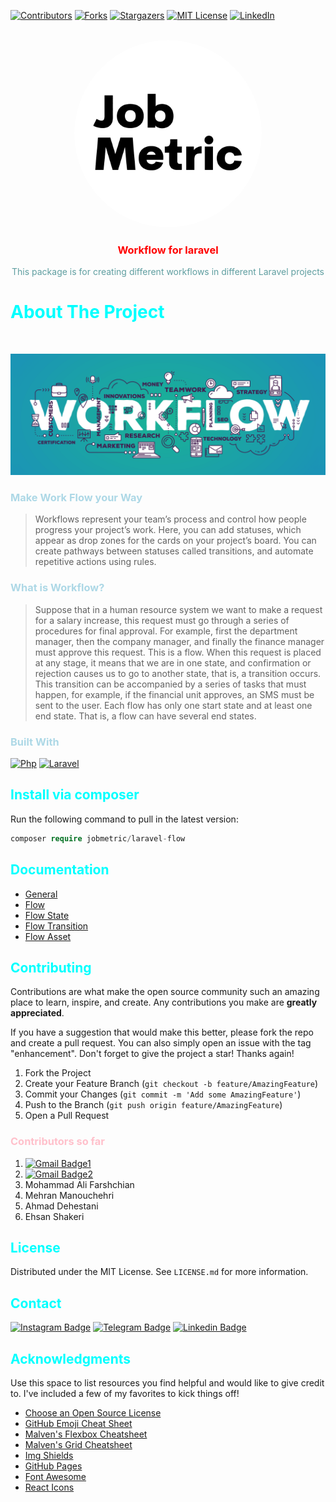 [![Contributors][contributors-shield]][contributors-url]
[![Forks][forks-shield]][forks-url]
[![Stargazers][stars-shield]][stars-url]
[![MIT License][license-shield]][license-url]
[![LinkedIn][linkedin-shield]][linkedin-url]

[contributors-shield]: https://img.shields.io/github/contributors/jobmetric/laravel-flow.svg?style=for-the-badge
[contributors-url]: https://github.com/jobmetric/laravel-flow/graphs/contributors
[forks-shield]: https://img.shields.io/github/forks/jobmetric/laravel-flow.svg?style=for-the-badge&label=Fork
[forks-url]: https://github.com/jobmetric/laravel-flow/network/members
[stars-shield]: https://img.shields.io/github/stars/jobmetric/laravel-flow.svg?style=for-the-badge
[stars-url]: https://github.com/jobmetric/laravel-flow/stargazers
[license-shield]: https://img.shields.io/github/license/jobmetric/laravel-flow.svg?style=for-the-badge
[license-url]: https://github.com/jobmetric/laravel-flow/blob/master/LICENSE.md
[linkedin-shield]: https://img.shields.io/badge/-LinkedIn-blue.svg?style=for-the-badge&logo=linkedin&colorB=555
[linkedin-url]: https://linkedin.com/in/yourlinkedinusername

<!-- PROJECT LOGO -->
<br />
<div align="center">
  <a href="https://github.com/jobmetric/laravel-flow">
    <img src="images/jobmetric.png" alt="Logo" width="300" height="300" style="border-radius: 50%">
  </a>

<h3 align="center" style="color: red;">Workflow for laravel</h3>

  <p align="center" style="color: cadetblue;">
    This package is for creating different workflows in different Laravel projects
  </p>
</div>

# <span style="color: aqua;">About The Project</span>

<br>

[product-screenshot]: images/banner-workflow.png
[![product-screenshot][product-screenshot]](https://example.com)

### <span style="color: lightblue;">Make Work Flow your Way</span>

> Workflows represent your team’s process and control how people progress your project’s work.
Here, you can add statuses, which appear as drop zones for the cards on your project’s board.
You can create pathways between statuses called transitions, and automate repetitive actions using rules.


### <span style="color: lightblue;">What is Workflow?</span>

> Suppose that in a human resource system we want to make a request for a salary increase, this request must go through a series of procedures for final approval.
For example, first the department manager, then the company manager, and finally the finance manager must approve this request.
This is a flow. When this request is placed at any stage, it means that we are in one state, and confirmation or rejection causes us to go to another state, that is, a transition occurs.
This transition can be accompanied by a series of tasks that must happen, for example, if the financial unit approves, an SMS must be sent to the user.
Each flow has only one start state and at least one end state. That is, a flow can have several end states.


### <span style="color: lightblue;">Built With</span>

[![Php](https://img.shields.io/badge/Php-%20-orange?logo=php&style=flat-square)](https://laravel.com)
[![Laravel](https://img.shields.io/badge/Laravel-%20-orange?logo=laravel&style=flat-square)](https://laravel.com)


## <span style="color: aqua;">Install via composer</span>

Run the following command to pull in the latest version:
```php
composer require jobmetric/laravel-flow
```


## <span style="color: aqua;">Documentation</span>

- [General](https://github.com/jobmetric/laravel-flow/blob/master/docs/general/index.md)
- [Flow](https://github.com/jobmetric/laravel-flow/blob/master/docs/flow/index.md)
- [Flow State](https://github.com/jobmetric/laravel-flow/blob/master/docs/flow-state/index.md)
- [Flow Transition](https://github.com/jobmetric/laravel-flow/blob/master/docs/flow-transition/index.md)
- [Flow Asset](https://github.com/jobmetric/laravel-flow/blob/master/docs/flow-asset/index.md)


## <span style="color: aqua;">Contributing</span>

Contributions are what make the open source community such an amazing place to learn, inspire, and create. Any contributions you make are **greatly appreciated**.

If you have a suggestion that would make this better, please fork the repo and create a pull request. You can also simply open an issue with the tag "enhancement".
Don't forget to give the project a star! Thanks again!

1. Fork the Project
2. Create your Feature Branch (`git checkout -b feature/AmazingFeature`)
3. Commit your Changes (`git commit -m 'Add some AmazingFeature'`)
4. Push to the Branch (`git push origin feature/AmazingFeature`)
5. Open a Pull Request

### <span style="color: pink;">Contributors so far</span>
1. [![Gmail Badge1](https://img.shields.io/badge/-majeedmohammadian@gmail.com-c14438?style=flat&logo=Gmail&logoColor=white&link=mailto:majeedmohammadian@gmail.com)](mailto:majeedmohammadian@gmail.com)
2. [![Gmail Badge2](https://img.shields.io/badge/-maleki1344py@gmail.com-c14438?style=flat&logo=Gmail&logoColor=white&link=mailto:maleki1344py@gmail.com)](mailto:maleki1344py@gmail.com)
3. Mohammad Ali Farshchian
4. Mehran Manouchehri
5. Ahmad Dehestani
6. Ehsan Shakeri

<!-- LICENSE -->
## <span style="color: aqua;">License</span>

Distributed under the MIT License. See `LICENSE.md` for more information.


<!-- CONTACT -->
## <span style="color: aqua;">Contact</span>

[![Instagram Badge](https://img.shields.io/badge/Instagram-3f729b?style=flat&logo=instagram&logoColor=white&link=https://instagram.com/majeedmohammadian/)](https://instagram.com/majeedmohammadian/)
[![Telegram Badge](https://img.shields.io/badge/-Telegram-blue?style=flat&logo=telegram&logoColor=white&link=https://t.me/majeedmohammadian/)](https://t.me/majeedmohammadian/)
[![Linkedin Badge](https://img.shields.io/badge/-Linkedin-0072b1?style=flat&logo=Linkedin&logoColor=white&link=https://linkedin.com/in/majidmohammadian/)](https://linkedin.com/in/majidmohammadian/)


<!-- ACKNOWLEDGMENTS -->
## <span style="color: aqua;">Acknowledgments</span>

Use this space to list resources you find helpful and would like to give credit to. I've included a few of my favorites to kick things off!

* [Choose an Open Source License](https://choosealicense.com)
* [GitHub Emoji Cheat Sheet](https://www.webpagefx.com/tools/emoji-cheat-sheet)
* [Malven's Flexbox Cheatsheet](https://flexbox.malven.co/)
* [Malven's Grid Cheatsheet](https://grid.malven.co/)
* [Img Shields](https://shields.io)
* [GitHub Pages](https://pages.github.com)
* [Font Awesome](https://fontawesome.com)
* [React Icons](https://react-icons.github.io/react-icons/search)

<br>
